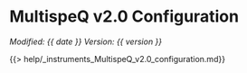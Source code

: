 # MultispeQ v2.0 Configuration
*<span class="text-muted">Modified:</span> {{ date }}
<span class="text-muted">Version:</span> {{ version }}*

{{> help/_instruments_MultispeQ_v2.0_configuration.md}}